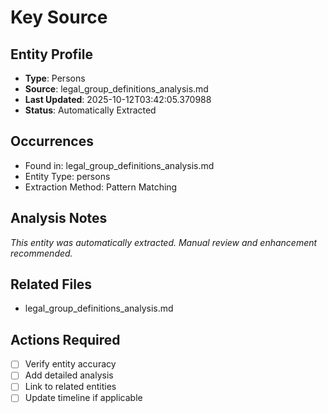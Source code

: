 # Key Source

## Entity Profile
- **Type**: Persons
- **Source**: legal_group_definitions_analysis.md
- **Last Updated**: 2025-10-12T03:42:05.370988
- **Status**: Automatically Extracted

## Occurrences
- Found in: legal_group_definitions_analysis.md
- Entity Type: persons
- Extraction Method: Pattern Matching

## Analysis Notes
*This entity was automatically extracted. Manual review and enhancement recommended.*

## Related Files
- legal_group_definitions_analysis.md

## Actions Required
- [ ] Verify entity accuracy
- [ ] Add detailed analysis
- [ ] Link to related entities
- [ ] Update timeline if applicable
